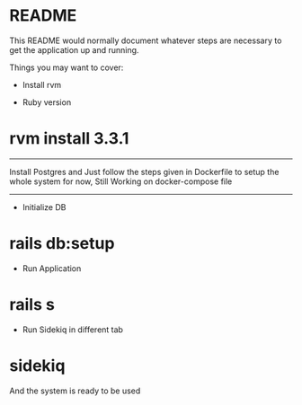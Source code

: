 # README

This README would normally document whatever steps are necessary to get the
application up and running.

Things you may want to cover:

* Install rvm

* Ruby version
# rvm install 3.3.1

***
  Install Postgres and
  Just follow the steps given in Dockerfile to setup the whole system for now,
  Still Working on docker-compose file
***

* Initialize DB
# rails db:setup


* Run Application
# rails s

* Run Sidekiq in different tab
# sidekiq

And the system is ready to be used